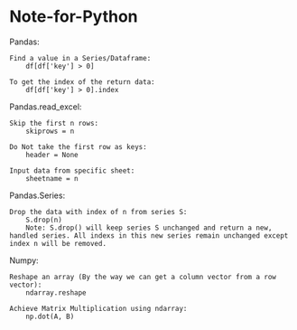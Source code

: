 # Note-for-Python
Pandas:
	
    Find a value in a Series/Dataframe:
		df[df['key'] > 0]
        
    To get the index of the return data:
		df[df['key'] > 0].index

Pandas.read_excel:
	
	Skip the first n rows: 
		skiprows = n
		
	Do Not take the first row as keys:
    	header = None
		
	Input data from specific sheet:
		sheetname = n
    
Pandas.Series:
	
	Drop the data with index of n from series S:
    	S.drop(n)
    	Note: S.drop() will keep series S unchanged and return a new, handled series. All indexs in this new series remain unchanged except index n will be removed.
		
	
Numpy:

	Reshape an array (By the way we can get a column vector from a row vector):
		ndarray.reshape
	
	Achieve Matrix Multiplication using ndarray:
		np.dot(A, B)
